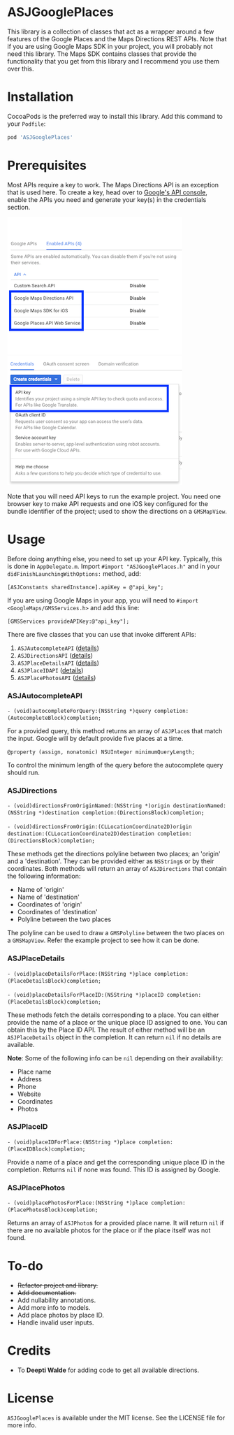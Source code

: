 # ASJGooglePlaces

This library is a collection of classes that act as a wrapper around a few features of the Google Places and the Maps Directions REST APIs. Note that if you are using Google Maps SDK in your project, you will probably not need this library. The Maps SDK contains classes that provide the functionality that you get from this library and I recommend you use them over this.

# Installation

CocoaPods is the preferred way to install this library. Add this command to your `Podfile`:

```ruby
pod 'ASJGooglePlaces'
```

# Prerequisites

Most APIs require a key to work. The Maps Directions API is an exception that is used here. To create a key, head over to [Google's API console](https://code.google.com/apis/console), enable the APIs you need and generate your key(s) in the credentials section.

![alt tag](Images/EnableAPIs.png)
![alt tag](Images/Credentials.png)

Note that you will need API keys to run the example project. You need one browser key to make API requests and one iOS key configured for the bundle identifier of the project; used to show the directions on a `GMSMapView`.

# Usage

Before doing anything else, you need to set up your API key. Typically, this is done in `AppDelegate.m`. Import `#import "ASJGooglePlaces.h"` and in your `didFinishLaunchingWithOptions:` method, add:

```objc
[ASJConstants sharedInstance].apiKey = @"api_key";
```

If you are using Google Maps in your app, you will need to `#import <GoogleMaps/GMSServices.h>` and add this line:

```objc
[GMSServices provideAPIKey:@"api_key"];
```

There are five classes that you can use that invoke different APIs:

1. `ASJAutocompleteAPI` ([details](https://developers.google.com/places/web-service/autocomplete))
2. `ASJDirectionsAPI` ([details](https://developers.google.com/maps/documentation/directions))
3. `ASJPlaceDetailsAPI` ([details](https://developers.google.com/places/web-service/details))
4. `ASJPlaceIDAPI` ([details](https://developers.google.com/places/place-id))
5. `ASJPlacePhotosAPI` ([details](https://developers.google.com/places/web-service/photos))

### ASJAutocompleteAPI

```objc
- (void)autocompleteForQuery:(NSString *)query completion:(AutocompleteBlock)completion;
```

For a provided query, this method returns an array of `ASJPlace`s that match the input. Google will by default provide five places at a time.


```objc
@property (assign, nonatomic) NSUInteger minimumQueryLength;
```

To control the minimum length of the query before the autocomplete query should run.

### ASJDirections

```objc
- (void)directionsFromOriginNamed:(NSString *)origin destinationNamed:(NSString *)destination completion:(DirectionsBlock)completion;

- (void)directionsFromOrigin:(CLLocationCoordinate2D)origin destination:(CLLocationCoordinate2D)destination completion:(DirectionsBlock)completion;
```

These methods get the directions polyline between two places; an 'origin' and a 'destination'. They can be provided either as `NSString`s or by their coordinates. Both methods will return an array of `ASJDirections` that contain the following information:

- Name of 'origin'
- Name of 'destination'
- Coordinates of 'origin'
- Coordinates of 'destination'
- Polyline between the two places

The polyline can be used to draw a `GMSPolyline` between the two places on a `GMSMapView`. Refer the example project to see how it can be done.

### ASJPlaceDetails

```objc
- (void)placeDetailsForPlace:(NSString *)place completion:(PlaceDetailsBlock)completion;

- (void)placeDetailsForPlaceID:(NSString *)placeID completion:(PlaceDetailsBlock)completion;
```

These methods fetch the details corresponding to a place. You can either provide the name of a place or the unique place ID assigned to one. You can obtain this by the Place ID API. The result of either method will be an `ASJPlaceDetails` object in the completion. It can return `nil` if no details are available.

**Note**: Some of the following info can be `nil` depending on their availability:

- Place name
- Address
- Phone
- Website
- Coordinates
- Photos

### ASJPlaceID

```objc
- (void)placeIDForPlace:(NSString *)place completion:(PlaceIDBlock)completion;
```

Provide a name of a place and get the corresponding unique place ID in the completion. Returns `nil` if none was found. This ID is assigned by Google.

### ASJPlacePhotos

```objc
- (void)placePhotosForPlace:(NSString *)place completion:(PlacePhotosBlock)completion;
```

Returns an array of `ASJPhoto`s for a provided place name. It will return `nil` if there are no available photos for the place or if the place itself was not found.

# To-do

- ~~Refactor project and library.~~
- ~~Add documentation.~~
- Add nullability annotations.
- Add more info to models.
- Add place photos by place ID.
- Handle invalid user inputs.

# Credits

- To **Deepti Walde** for adding code to get all available directions.

# License

`ASJGooglePlaces` is available under the MIT license. See the LICENSE file for more info.
